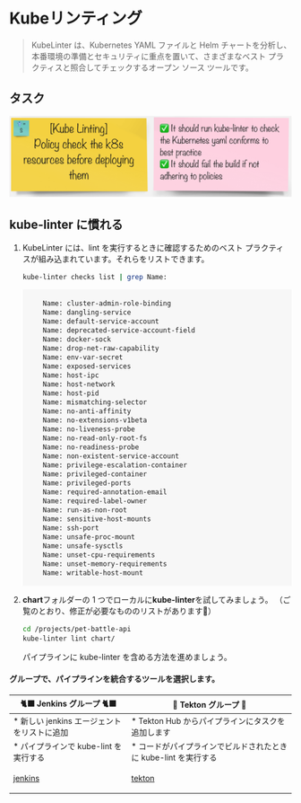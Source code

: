 # Kubeリンティング

> KubeLinter は、Kubernetes YAML ファイルと Helm チャートを分析し、本番環境の準備とセキュリティに重点を置いて、さまざまなベスト プラクティスと照合してチェックするオープン ソース ツールです。

## タスク

![task-kube-lint](./images/task-kube-lint.png)

## kube-linter に慣れる

1. KubeLinter には、lint を実行するときに確認するためのベスト プラクティスが組み込まれています。それらをリストできます。

    ```bash
    kube-linter checks list | grep Name:
    ```

     <div class="highlight" style="background: #f7f7f7">
     <pre><code class="language-yaml">
        Name: cluster-admin-role-binding
        Name: dangling-service
        Name: default-service-account
        Name: deprecated-service-account-field
        Name: docker-sock
        Name: drop-net-raw-capability
        Name: env-var-secret
        Name: exposed-services
        Name: host-ipc
        Name: host-network
        Name: host-pid
        Name: mismatching-selector
        Name: no-anti-affinity
        Name: no-extensions-v1beta
        Name: no-liveness-probe
        Name: no-read-only-root-fs
        Name: no-readiness-probe
        Name: non-existent-service-account
        Name: privilege-escalation-container
        Name: privileged-container
        Name: privileged-ports
        Name: required-annotation-email
        Name: required-label-owner
        Name: run-as-non-root
        Name: sensitive-host-mounts
        Name: ssh-port
        Name: unsafe-proc-mount
        Name: unsafe-sysctls
        Name: unset-cpu-requirements
        Name: unset-memory-requirements
        Name: writable-host-mount
        </code></pre>
    </div>
    

2. **chart**フォルダーの 1 つでローカルに**kube-linter**を試してみましょう。 （ご覧のとおり、修正が必要なもののリストがあります👀）

    ```bash
    cd /projects/pet-battle-api
    kube-linter lint chart/
    ```

    パイプラインに kube-linter を含める方法を進めましょう。

#### グループで、パイプラインを統合するツールを選択します。

|🐈‍⬛ **Jenkins グループ** 🐈‍⬛ | 🐅 **Tekton グループ** 🐅|
|--- | ---
|* 新しい jenkins エージェントをリストに追加 | * Tekton Hub からパイプラインにタスクを追加します|
|* パイプラインで kube-lint を実行する | * コードがパイプラインでビルドされたときに kube-lint を実行する|
|<span style="color:blue;"><p><a href="3-revenge-of-the-automated-testing/5a-jenkins.md">jenkins</a></p></span> | <span style="color:blue;"><p><a href="3-revenge-of-the-automated-testing/5b-tekton.md">tekton</a></p></span>|
